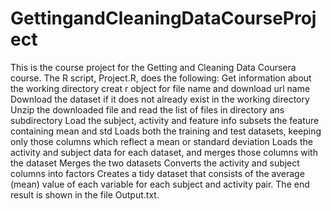# GettingandCleaningDataCourseProject

This is the course project for the Getting and Cleaning Data Coursera course. The R script, Project.R, does the following:
Get information about the working directory 
creat r object for file name and download url name
Download the dataset if it does not already exist in the working directory
Unzip the downloaded file and read the list of files in directory ans subdirectory
Load the subject, activity and feature info
subsets the feature containing mean and std
Loads both the training and test datasets, keeping only those columns which reflect a mean or standard deviation
Loads the activity and subject data for each dataset, and merges those columns with the dataset
Merges the two datasets
Converts the activity and subject columns into factors
Creates a tidy dataset that consists of the average (mean) value of each variable for each subject and activity pair.
The end result is shown in the file Output.txt.
